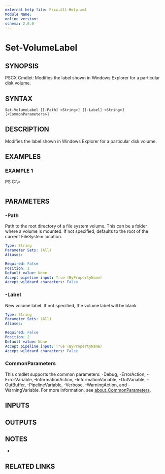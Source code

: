 ```yaml
---
external help file: Pscx.dll-Help.xml
Module Name:
online version:
schema: 2.0.0
---
```


# Set-VolumeLabel

## SYNOPSIS
PSCX Cmdlet: Modifies the label shown in Windows Explorer for a particular disk volume.

## SYNTAX

```
Set-VolumeLabel [[-Path] <String>] [[-Label] <String>] [<CommonParameters>]
```

## DESCRIPTION
Modifies the label shown in Windows Explorer for a particular disk volume.

## EXAMPLES

### EXAMPLE 1
PS C:\\\>

```

```

## PARAMETERS

### -Path
Path to the root directory of a file system volume.
This can be a folder where a volume is mounted.
If not specified, defaults to the root of the current FileSystem location.

```yaml
Type: String
Parameter Sets: (All)
Aliases:

Required: False
Position: 1
Default value: None
Accept pipeline input: True (ByPropertyName)
Accept wildcard characters: False
```

### -Label
New volume label.
If not specified, the volume label will be blank.

```yaml
Type: String
Parameter Sets: (All)
Aliases:

Required: False
Position: 2
Default value: None
Accept pipeline input: True (ByPropertyName)
Accept wildcard characters: False
```

### CommonParameters
This cmdlet supports the common parameters: -Debug, -ErrorAction, -ErrorVariable, -InformationAction, -InformationVariable, -OutVariable, -OutBuffer, -PipelineVariable, -Verbose, -WarningAction, and -WarningVariable. For more information, see [about_CommonParameters](http://go.microsoft.com/fwlink/?LinkID=113216).

## INPUTS

## OUTPUTS

## NOTES
*

## RELATED LINKS
